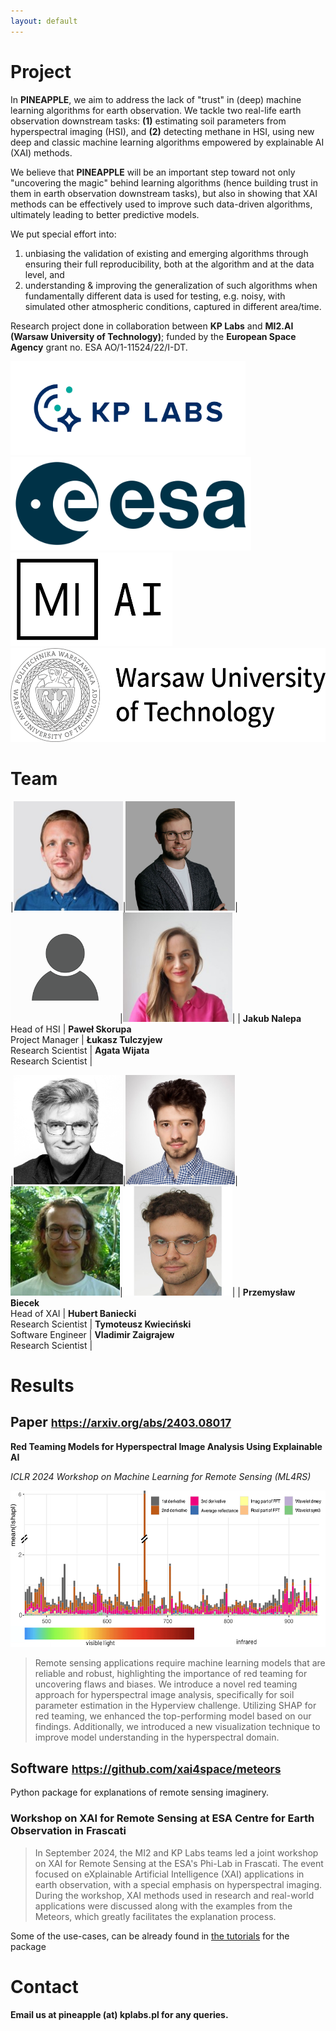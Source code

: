 ```yaml
---
layout: default
---
```


<p></p>

# Project

In **PINEAPPLE**, we aim to address the lack of "trust" in (deep) machine learning algorithms for earth observation. We tackle two real-life earth observation downstream tasks: **(1)** estimating soil parameters from hyperspectral imaging (HSI), and **(2)** detecting methane in HSI, using new deep and classic machine learning algorithms empowered by explainable AI (XAI) methods. 

We believe that **PINEAPPLE** will be an important step toward not only "uncovering the magic" behind learning algorithms (hence building trust in them in earth observation downstream tasks), but also in showing that XAI methods can be effectively used to improve such data-driven algorithms, ultimately leading to better predictive models.

We put special effort into:
1. unbiasing the validation of existing and emerging algorithms through ensuring their full reproducibility, both at the algorithm and at the data level, and
2. understanding & improving the generalization of such algorithms when fundamentally different data is used for testing, e.g. noisy, with simulated other atmospheric conditions, captured in different area/time.

Research project done in collaboration between **KP Labs** and **MI2.AI (Warsaw University of Technology)**; funded by the **European Space Agency** grant no. ESA AO/1-11524/22/I-DT.

<p class="center">
    <a href="https://kplabs.space"><img class="ologo" src="./assets/images/logo_kplabs.png" alt="Logo: KP Labs" height="150"></a>
    <a href="https://philab.esa.int"><img class="ologoplus" src="./assets/images/logo_esa.png" alt="Logo: European Space Agency" height="150"></a>
    <a href="https://mi2.ai"><img class="ologo" src="./assets/images/logo_mi2ai.png" alt="Logo: MI2.AI" height="150"></a>
    <a href="https://eng.pw.edu.pl"><img class="ologoplus" src="./assets/images/logo_wut.png" alt="Logo: Warsaw University of Technology" height="150"></a>
</p>

# Team

|<img src="./assets/images/jnalepa.jpg" alt="Jakub Nalepa" width="175"/>|<img src="./assets/images/pskorupa.jpg" alt="Paweł Skorupa" height="175"/>|<img src="./assets/images/tba.png" alt="Lukasz Tulczyjew" width="175"/>|<img src="./assets/images/awijata.jpg" alt="Agata Wijata" width="175"/>|
| <b>Jakub Nalepa</b> <br/> Head of HSI | <b>Paweł Skorupa</b> <br/> Project Manager | <b>Łukasz Tulczyjew</b> <br/> Research Scientist | <b>Agata Wijata</b> <br/> Research Scientist |

|<img src="./assets/images/pbiecek.png" alt="Przemysław Biecek" width="175"/>|<img src="./assets/images/hbaniecki.jpg" alt="Hubert Baniecki" width="175"/>|<img src="./assets/images/tkwiecinski.jpg" alt="Tymoteusz Kwiecińsk" width="175"/>|<img src="./assets/images/vzaigrajew.jpg" alt="Vladimir Zaigrajew" width="175"/>|
| <b>Przemysław Biecek</b> <br/> Head of XAI | <b>Hubert Baniecki</b> <br/> Research Scientist | <b>Tymoteusz Kwieciński</b> <br/> Software Engineer | <b>Vladimir Zaigrajew</b> <br/> Research Scientist |

# Results

## Paper <small><a href="https://arxiv.org/abs/2403.08017">https://arxiv.org/abs/2403.08017</a></small>

**Red Teaming Models for Hyperspectral Image Analysis Using Explainable AI** 

*ICLR 2024 Workshop on Machine Learning for Remote Sensing (ML4RS)*

<img src="./assets/images/paper1.png" height="250"/>

> Remote sensing applications require machine learning models that are reliable and robust, highlighting the importance of red teaming for uncovering flaws and biases. We introduce a novel red teaming approach for hyperspectral image analysis, specifically for soil parameter estimation in the Hyperview challenge. Utilizing SHAP for red teaming, we enhanced the top-performing model based on our findings. Additionally, we introduced a new visualization technique to improve model understanding in the hyperspectral domain.

## Software <small><a href="https://github.com/xai4space/meteors">https://github.com/xai4space/meteors</a></small>

Python package for explanations of remote sensing imaginery.


### Workshop on XAI for Remote Sensing at ESA Centre for Earth Observation in Frascati

> In September 2024, the MI2 and KP Labs teams led a joint workshop on XAI for Remote Sensing at the ESA's Phi-Lab in Frascati. The event focused on eXplainable Artificial Intelligence (XAI) applications in earth observation, with a special emphasis on hyperspectral imaging. During the workshop, XAI methods used in research and real-world applications were discussed along with the examples from the Meteors, which greatly facilitates the explanation process.

Some of the use-cases, can be already found in <a href="https://xai4space.github.io/meteors/latest/tutorials/introduction/">the tutorials</a> for the package

# Contact

**Email us at pineapple (at) kplabs.pl for any queries.**